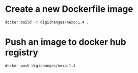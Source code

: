 
# Create a new Dockerfile image

```bash
docker build -t digichanges/nexp:1.4 .
```

# Push an image to docker hub registry

```bash
docker push digichanges/nexp:1.4
```
